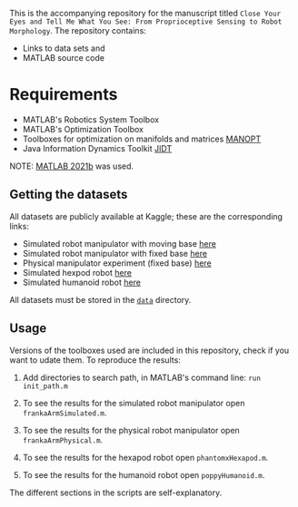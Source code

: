 This is the accompanying repository for the manuscript titled `Close Your Eyes and Tell Me What You See: From Proprioceptive Sensing to Robot Morphology`. The repository contains:

- Links to data sets and 
- MATLAB source code 

# Requirements

 - MATLAB's Robotics System Toolbox
 - MATLAB's Optimization Toolbox
 - Tool­boxes for opti­mization on manifolds and matrices  [MANOPT](https://www.manopt.org/)
 - Java Information Dynamics Toolkit [JIDT](https://github.com/jlizier/jidt)
 
 NOTE: <u>MATLAB 2021b</u> was used.

## Getting the datasets
All datasets are publicly available at Kaggle; these are the corresponding links:

 - Simulated robot manipulator with moving base [here](https://www.kaggle.com/datasets/fernandodazledezma/franka-proprioception-simulated-moving-base)
 - Simulated robot manipulator with fixed base [here](https://www.kaggle.com/datasets/fernandodazledezma/frankaproprioceptionsimulatedfixedbase)
 - Physical manipulator experiment (fixed base) [here](https://www.kaggle.com/datasets/fernandodazledezma/frankaproprioceptionrealfixedbase)
 - Simulated hexpod robot [here](https://www.kaggle.com/datasets/fernandodazledezma/phantomx-proprioception)
 - Simulated humanoid robot [here](https://www.kaggle.com/datasets/fernandodazledezma/humanoid-proprioception)
 
 All datasets must be stored in the  <u>`data`</u>  directory.

## Usage
Versions of the toolboxes used are included in this repository, check if you want to udate them. To reproduce the results:

1. Add directories to search path, in MATLAB's command line: `run init_path.m`

2. To see the results for the simulated robot manipulator open `frankaArmSimulated.m`. 

3. To see the results for the physical robot manipulator open `frankaArmPhysical.m`.

4. To see the results for the hexapod robot open `phantomxHexapod.m`.

5. To see the results for the humanoid robot open `poppyHumanoid.m`.

The different sections in the scripts are self-explanatory.
